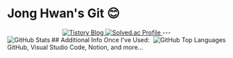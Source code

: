 # Jong Hwan's Git 😊

<div align="center">
  <a href="https://sul1074.tistory.com/">
    <img src="https://img.shields.io/badge/Sul's History-E5511E?style=badge&logo=Tistory&logoColor=white" alt="Tistory Blog"/>
  </a>
  <a href="https://solved.ac/profile/sul1074">
    <img src="http://mazassumnida.wtf/api/mini/generate_badge?boj=sul1074" alt="Solved.ac Profile"/>
  </a>
  ---
</div>

<div>
  <img src="https://github-readme-stats.vercel.app/api?username=sul1074&show_icons=true&theme=dark" alt="GitHub Stats" align="left"/>
  <img src="https://github-readme-stats.vercel.app/api/top-langs/?username=sul1074&layout=compact&theme=dark" alt="GitHub Top Languages" align="right"/>
</div>

<div>
  ## Additional Info
  Once I've Used: GitHub, Visual Studio Code, Notion, and more...
</div>
